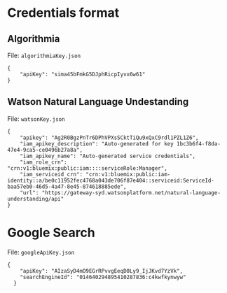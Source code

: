 # Credentials format

## Algorithmia

File: `algorithmiaKey.json`

```
{
    "apiKey": "sima45bFmkG5DJphRicpIyvx6w61"
}
```

## Watson Natural Language Undestanding

File: `watsonKey.json`

```
{
    "apikey": "Ag2R0BgzPnTr6DPhVPXsSCktTiQu9xQxC9rdl1PZL1Z6",
    "iam_apikey_description": "Auto-generated for key 1bc3b6f4-f8da-47e4-9ca5-ce0496b27a8a",
    "iam_apikey_name": "Auto-generated service credentials",
    "iam_role_crn": "crn:v1:bluemix:public:iam::::serviceRole:Manager",
    "iam_serviceid_crn": "crn:v1:bluemix:public:iam-identity::a/be0c11952fec4768a043de706f87e404::serviceid:ServiceId-baa57eb0-46d5-4a47-8e45-874618885ede",
    "url": "https://gateway-syd.watsonplatform.net/natural-language-understanding/api"
}
```

# Google Search 

File: `googleApiKey.json`

```
{
    "apiKey": "AIzaSyD4mO9EGrRPvvgEeqD0Ly9_IjJKvd7YzVk",
    "searchEngineId": "014640294895410287836:c4kwfkynwyw"
  }
```